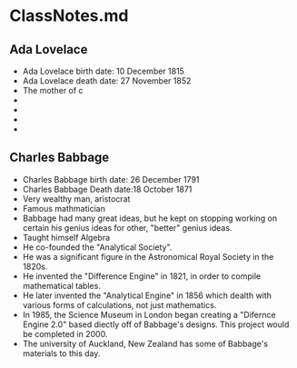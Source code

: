 # ClassNotes.md
## Ada Lovelace

* Ada Lovelace birth date: 10 December 1815
* Ada Lovelace death date: 27 November 1852
* The mother of c
*
*
*
*

## Charles Babbage

* Charles Babbage birth date: 26 December 1791
* Charles Babbage Death date:18 October 1871
* Very wealthy man, aristocrat
* Famous mathmatician
* Babbage had many great ideas, but he kept on stopping working on certain his genius ideas for other, "better" genius ideas.
* Taught himself Algebra
* He co-founded the "Analytical Society".
* He was a significant figure in the Astronomical Royal Society in the 1820s.
* He invented the "Difference Engine" in 1821, in order to compile mathematical tables.
* He later invented the "Analytical Engine" in 1856 which dealth with various forms of calculations, not just mathematics.
* In 1985, the Science Museum in London began creating a "Difernce Engine 2.0" based diectly off of Babbage's designs. This project would be completed in 2000.
* The university of Auckland, New Zealand has some of Babbage's materials to this day.
